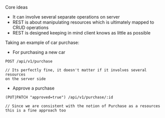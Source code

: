 Core ideas

- It can involve several separate operations on server
- REST is about manipulating resources which is ultimately mapped to CRUD operations
- REST is designed keeping in mind client knows as little as possible

Taking an example of car purchase:

- For purchasing a new car

```
POST /api/v1/purchase

// Its perfectly fine, it doesn't matter if it involves several resources
on the server side
```

- Approve a purchase

```
(PUT|PATCH "approved=true") /api/v1/purchase/:id

// Since we are consistent with the notion of Purchase as a resources
this is a fine approach too
```
